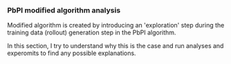 ### PbPI modified algorithm analysis

Modified algorithm is created by introducing an 'exploration' step during the training data (rollout) generation step in the PbPI algorithm.

In this section, I try to understand why this is the case and run analyses and experomits to find any possible explanations.
